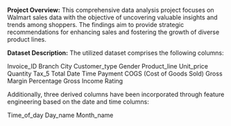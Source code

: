 **Project Overview:**
This comprehensive data analysis project focuses on Walmart sales data with the objective of uncovering valuable insights and trends among shoppers. The findings aim to provide strategic recommendations for enhancing sales and fostering the growth of diverse product lines.

**Dataset Description:**
The utilized dataset comprises the following columns:

Invoice_ID
Branch
City
Customer_type
Gender
Product_line
Unit_price
Quantity
Tax_5
Total
Date
Time
Payment
COGS (Cost of Goods Sold)
Gross Margin Percentage
Gross Income
Rating

Additionally, three derived columns have been incorporated through feature engineering based on the date and time columns:

Time_of_day
Day_name
Month_name
